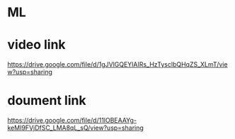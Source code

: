 # ML
# video link
https://drive.google.com/file/d/1gJVlGQEYlAIRs_HzTysclbQHqZS_XLmT/view?usp=sharing
# doument link
https://drive.google.com/file/d/11lOBEAAYg-keMI9FVjDfSC_LMA8qL_sQ/view?usp=sharing
